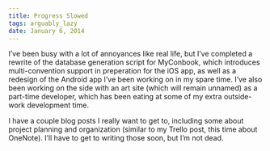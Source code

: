 ```yaml
---
title: Progress Slowed
tags: arguably_lazy
date: January 6, 2014
---
```

I’ve been busy with a lot of annoyances like real life, but I’ve completed a rewrite of the database generation script for MyConbook, which introduces multi-convention support in preperation for the iOS app, as well as a redesign of the Android app I’ve been working on in my spare time. I’ve also been working on the side with an art site (which will remain unnamed) as a part-time developer, which has been eating at some of my extra outside-work development time.

I have a couple blog posts I really want to get to, including some about project planning and organization (similar to my Trello post, this time about OneNote). I’ll have to get to writing those soon, but I’m not dead.
